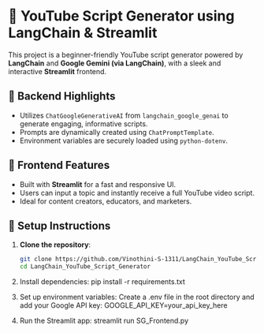 
# 📜 YouTube Script Generator using LangChain & Streamlit

This project is a beginner-friendly YouTube script generator powered by **LangChain** and **Google Gemini (via LangChain)**, with a sleek and interactive **Streamlit** frontend.

## 🔧 Backend Highlights
- Utilizes `ChatGoogleGenerativeAI` from `langchain_google_genai` to generate engaging, informative scripts.
- Prompts are dynamically created using `ChatPromptTemplate`.
- Environment variables are securely loaded using `python-dotenv`.

## 🎨 Frontend Features
- Built with **Streamlit** for a fast and responsive UI.
- Users can input a topic and instantly receive a full YouTube video script.
- Ideal for content creators, educators, and marketers.


## 🚀 Setup Instructions
1. **Clone the repository**:
   ```bash
   git clone https://github.com/Vinothini-S-1311/LangChain_YouTube_Script_Generator.git
   cd LangChain_YouTube_Script_Generator
   ```
2. Install dependencies:
	pip install -r requirements.txt

3. Set up environment variables: Create a .env file in the root directory and add your Google API key:
	GOOGLE_API_KEY=your_api_key_here

4. Run the Streamlit app:
	streamlit run SG_Frontend.py  
